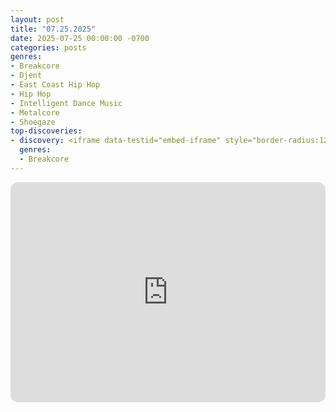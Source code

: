 ```yaml
---
layout: post
title: "07.25.2025"
date: 2025-07-25 00:00:00 -0700
categories: posts
genres:
- Breakcore
- Djent
- East Coast Hip Hop
- Hip Hop
- Intelligent Dance Music
- Metalcore
- Shoegaze
top-discoveries:
- discovery: <iframe data-testid="embed-iframe" style="border-radius:12px" src="https://open.spotify.com/embed/album/71sT7LW0idkBhSe0AuaKoE?utm_source=generator" width="100%" height="352" frameBorder="0" allowfullscreen="" allow="autoplay; clipboard-write; encrypted-media; fullscreen; picture-in-picture" loading="lazy"></iframe>
  genres:
  - Breakcore
---
```

<iframe style="border-radius:12px" src="https://open.spotify.com/embed/playlist/4EvGuu0g2WkFvZaMt2AyWX?utm_source=generator" width="100%" height="352" frameBorder="0" allowfullscreen="" allow="autoplay; clipboard-write; encrypted-media; fullscreen; picture-in-picture" loading="lazy"></iframe>